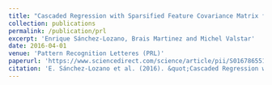 ```yaml
---
title: "Cascaded Regression with Sparsified Feature Covariance Matrix for Facial Landmark Detection"
collection: publications
permalink: /publication/prl
excerpt: 'Enrique Sánchez-Lozano, Brais Martinez and Michel Valstar'
date: 2016-04-01
venue: 'Pattern Recognition Letteres (PRL)'
paperurl: 'https://www.sciencedirect.com/science/article/pii/S0167865515004006'
citation: 'E. Sánchez-Lozano et al. (2016). &quot;Cascaded Regression with Sparsified Feature Covariance Matrix for Facial Landmark Detection.&quot; <i>Pattern Recognition Letters</i>.'
---
```

